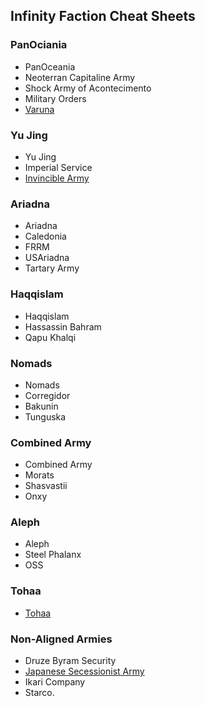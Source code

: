 ## Infinity Faction Cheat Sheets

### PanOciania

* PanOceania  
* Neoterran Capitaline Army  
* Shock Army of Acontecimento  
* Military Orders  
* [Varuna](.r/PanO/Varuna.md)  

### Yu Jing

* Yu Jing  
* Imperial Service  
* [Invincible Army](./YuJing/IA.md)  

### Ariadna

* Ariadna  
* Caledonia  
* FRRM  
* USAriadna  
* Tartary Army  

### Haqqislam

* Haqqislam  
* Hassassin Bahram  
* Qapu Khalqi  

### Nomads

* Nomads  
* Corregidor  
* Bakunin  
* Tunguska  

### Combined Army

* Combined Army  
* Morats  
* Shasvastii  
* Onxy  

### Aleph

* Aleph  
* Steel Phalanx  
* OSS  

### Tohaa

* [Tohaa](./Tohaa/Tohaa.md)

### Non-Aligned Armies

* Druze Byram Security  
* [Japanese Secessionist Army](./NAA/JSA.md)  
* Ikari Company  
* Starco.  
